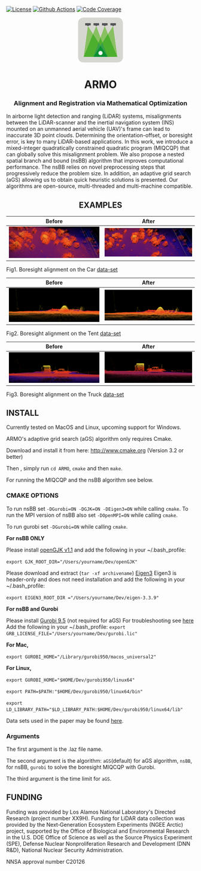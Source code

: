 [![License](https://img.shields.io/badge/License-BSD--3-brightgreen.svg)](https://opensource.org/licenses/BSD-3-Clause)
[![Github Actions](https://github.com/lanl-ansi/ARMO/actions/workflows/cmake.yml/badge.svg)](https://github.com/lanl-ansi/ARMO/actions/workflows/cmake.yml)
[![Code Coverage](https://codecov.io/gh/lanl-ansi/ARMO/branch/master/graph/badge.svg)](https://codecov.io/gh/lanl-ansi/ARMO)

<p align="center">
  <a href="https://github.com/hhijazi/ARMO">
    <img src="lidar-icon.png" width="120" alt="ARMO">
  </a>
</p>
<H1 align="center"> ARMO </H1>
<H3 align="center"> Alignment and Registration via Mathematical Optimization </H3>

In airborne light detection and ranging (LiDAR) systems, misalignments between the LiDAR-scanner and the inertial navigation system (INS) mounted on an unmanned aerial vehicle (UAV)'s frame can lead to inaccurate 3D point clouds. Determining the orientation-offset, or boresight error, is key to many LiDAR-based applications. In this work, we introduce a mixed-integer quadratically constrained quadratic program (MIQCQP) that can globally solve this misalignment problem. We also propose a nested spatial branch and bound (nsBB) algorithm that improves computational performance. The nsBB relies on novel preprocessing steps that progressively reduce the problem size. In addition, an adaptive grid search (aGS) allowing us to obtain quick heuristic solutions is presented. Our algorithms are open-source, multi-threaded and multi-machine compatible.

<H2 align="center"> EXAMPLES </H2>

Before             |  After
:-------------------------:|:-------------------------:
![](https://raw.githubusercontent.com/coin-or/Gravity/Align/data_sets/LiDAR/Cars_before.png)  |  ![](https://raw.githubusercontent.com/coin-or/Gravity/Align/data_sets/LiDAR/Cars_after.png)

Fig1. Boresight alignment on the Car [data-set](datasets)

Before             |  After
:-------------------------:|:-------------------------:
![](https://raw.githubusercontent.com/coin-or/Gravity/Align/data_sets/LiDAR/Tent_before.png)  |  ![](https://raw.githubusercontent.com/coin-or/Gravity/Align/data_sets/LiDAR/Tent_after.png)

Fig2. Boresight alignment on the Tent [data-set](datasets)

Before             |  After
:-------------------------:|:-------------------------:
![](https://raw.githubusercontent.com/coin-or/Gravity/Align/data_sets/LiDAR/Truck_before.png)  |  ![](https://raw.githubusercontent.com/coin-or/Gravity/Align/data_sets/LiDAR/Truck_after.png)

Fig3. Boresight alignment on the Truck [data-set](datasets)

<H2> INSTALL </H2>

Currently tested on MacOS and Linux, upcoming support for Windows.

ARMO's adaptive grid search (aGS) algorithm only requires Cmake.

Download and install it from here: http://www.cmake.org (Version 3.2 or better)

Then , simply run `cd ARMO`, `cmake` and then `make`.

For running the MIQCQP and the nsBB algorithm see below.

<H3> CMAKE OPTIONS </H3>

To run nsBB set `-DGurobi=ON -DGJK=ON -DEigen3=ON` while calling `cmake`. To run the MPI version of nsBB also set `-DOpenMPI=ON` while calling `cmake`. 

To run gurobi set `-DGurobi=ON` while calling `cmake`. 

__For nsBB ONLY__

Please install [openGJK v1.1](https://github.com/MattiaMontanari/openGJK/tree/v1.1) and add the following in your ~/.bash_profile:

`export GJK_ROOT_DIR="/Users/yourname/Dev/openGJK"`

Please download and extract (`tar -xf archivename`) [Eigen3](https://gitlab.com/libeigen/eigen/-/releases/3.3.9) Eigen3 is header-only and does not need installation and add the following in your ~/.bash_profile:

`export EIGEN3_ROOT_DIR ="/Users/yourname/Dev/eigen-3.3.9"`

__For nsBB and Gurobi__

Please install [Gurobi 9.5](https://www.gurobi.com/) (not required for aGS) For troubleshooting see [here](https://support.gurobi.com/hc/en-us/articles/360039093112-How-do-I-resolve-undefined-reference-errors-while-linking-Gurobi-in-C-)
Add the following in your ~/.bash_profile:
`export GRB_LICENSE_FILE="/Users/yourname/Dev/gurobi.lic"`

__For Mac,__

`export GUROBI_HOME="/Library/gurobi950/macos_universal2"`

__For Linux,__

`export GUROBI_HOME="$HOME/Dev/gurobi950/linux64"`

`export PATH=$PATH:"$HOME/Dev/gurobi950/linux64/bin"`   

`export LD_LIBRARY_PATH="$LD_LIBRARY_PATH:$HOME/Dev/gurobi950/linux64/lib"`


Data sets used in the paper may be found [here](data_sets).

<H3>Arguments</H3>

The first argument is the .laz file name.

The second argument is the algorithm: `aGS`(default) for aGS algorithm, `nsBB`, for nsBB, `gurobi` to solve the boresight MIQCQP with Gurobi.

The third argument is the time limit for `aGS`.


<H2> FUNDING </H2>

Funding was provided by Los Alamos National Laboratory's Directed Research (project number XX9H). Funding for LiDAR data collection was provided by the Next‐Generation Ecosystem Experiments (NGEE Arctic) project, supported by the Office of Biological and Environmental Research in the U.S. DOE Office of Science as well as the Source Physics Experiment (SPE), Defense Nuclear Nonproliferation Research and Development (DNN R\&D), National Nuclear Security Administration.


NNSA approval number C20126
